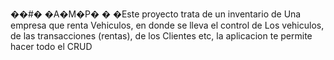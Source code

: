 ��#� �A�M�P�
�
�Este proyecto trata de un inventario de Una empresa que renta Vehiculos, en donde se lleva el control de Los vehiculos, de las transacciones (rentas), de los Clientes etc, la aplicacion te permite hacer todo el CRUD
